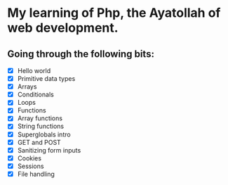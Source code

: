 # My learning of Php, the Ayatollah of web development.

## Going through the following bits:

- [x] Hello world
- [x] Primitive data types
- [x] Arrays
- [x] Conditionals
- [x] Loops
- [x] Functions
- [x] Array functions
- [x] String functions
- [x] Superglobals intro
- [x] GET and POST
- [x] Sanitizing form inputs
- [x] Cookies
- [x] Sessions
- [x] File handling
